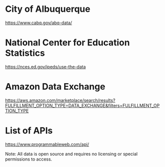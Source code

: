 # City of Albuquerque
https://www.cabq.gov/abq-data/

# National Center for Education Statistics
https://nces.ed.gov/ipeds/use-the-data

# Amazon Data Exchange
https://aws.amazon.com/marketplace/search/results?FULFILLMENT_OPTION_TYPE=DATA_EXCHANGE&filters=FULFILLMENT_OPTION_TYPE

# List of APIs
https://www.programmableweb.com/api/

Note: All data is open source and requires no licensing or special permissions to access.